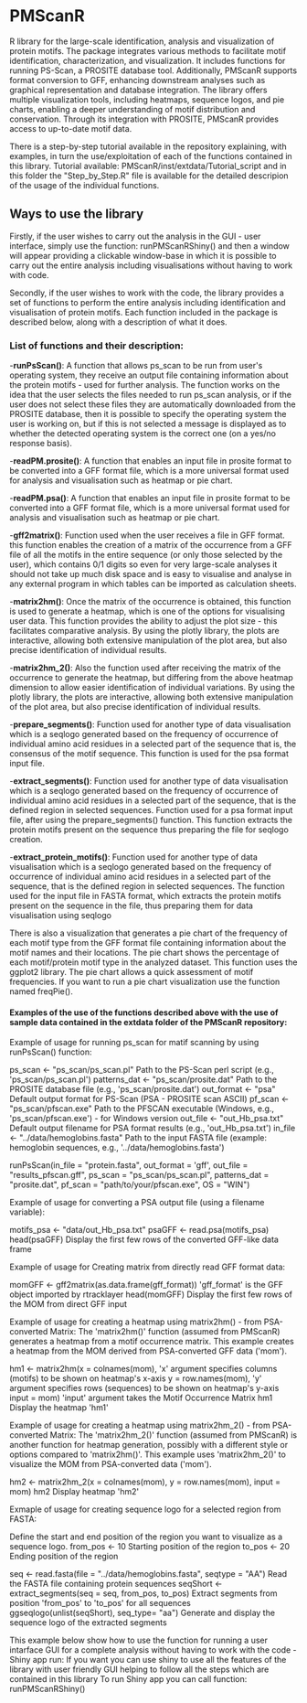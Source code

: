 # PMScanR
R library for the large-scale identification, analysis and visualization of protein motifs. 
The package integrates various methods to facilitate motif identification, characterization, and visualization. It includes functions for running PS-Scan, a PROSITE database tool. Additionally, PMScanR supports format conversion to GFF, enhancing downstream analyses such as graphical representation and database integration. The library offers multiple visualization tools, including heatmaps, sequence logos, and pie charts, enabling a deeper understanding of motif distribution and conservation. Through its integration with PROSITE, PMScanR provides access to up-to-date motif data.

There is a step-by-step tutorial available in the repository explaining, with examples, in turn the use/exploitation of each of the functions contained in this library. Tutorial available: PMScanR/inst/extdata/Tutorial_script and in this folder the "Step_by_Step.R" file is available for the detailed descripion of the usage of the individual functions.

## Ways to use the library
Firstly, if the user wishes to carry out the analysis in the GUI - user interface, simply use the function: runPMScanRShiny() and then a window will appear providing a clickable window-base in which it is possible to carry out the entire analysis including visualisations without having to work with code.

Secondly, if the user wishes to work with the code, the library provides a set of functions to perform the entire analysis including identification and visualisation of protein motifs. Each function included in the package is described below, along with a description of what it does.

### List of functions and their description:
-**runPsScan()**: A function that allows ps_scan to be run from user's operating system, they receive an output file containing information about the protein motifs - used for further analysis. The function works on the idea that the user selects the files needed to run ps_scan analysis, or if the user does not select these files they are automatically downloaded from the PROSITE database, then it is possible to specify the operating system the user is working on, but if this is not selected a message is displayed as to whether the detected operating system is the correct one (on a yes/no response basis).

-**readPM.prosite()**: A function that enables an input file in prosite format to be converted into a GFF format file, which is a more universal format used for analysis and visualisation such as heatmap or pie chart.

-**readPM.psa()**: A function that enables an input file in prosite format to be converted into a GFF format file, which is a more universal format used for analysis and visualisation such as heatmap or pie chart.

-**gff2matrix()**: Function used when the user receives a file in GFF format. this function enables the creation of a matrix of the occurrence from a GFF file of all the motifs in the entire sequence (or only those selected by the user), which contains 0/1 digits so even for very large-scale analyses it should not take up much disk space and is easy to visualise and analyse in any external program in which tables can be imported as calculation sheets.

-**matrix2hm()**: Once the matrix of the occurrence is obtained, this function is used to generate a heatmap, which is one of the options for visualising user data. This function provides the ability to adjust the plot size - this facilitates comparative analysis. By using the plotly library, the plots are interactive, allowing both extensive manipulation of the plot area, but also precise identification of individual results.

-**matrix2hm_2()**: Also the function used after receiving the matrix of the occurrence to generate the heatmap, but differing from the above heatmap dimension to allow easier identification of individual variations. By using the plotly library, the plots are interactive, allowing both extensive manipulation of the plot area, but also precise identification of individual results.

-**prepare_segments()**: Function used for another type of data visualisation which is a seqlogo generated based on the frequency of occurrence of individual amino acid residues in a selected part of the sequence that is, the consensus of the motif sequence. This function is used for the psa format input file.

-**extract_segments()**: Function used for another type of data visualisation which is a seqlogo generated based on the frequency of occurrence of individual amino acid residues in a selected part of the sequence, that is the defined region in selected sequences. Function used for a psa format input file, after using the prepare_segments() function. This function extracts the protein motifs present on the sequence thus preparing the file for seqlogo creation.

-**extract_protein_motifs()**: Function used for another type of data visualisation which is a seqlogo generated based on the frequency of occurrence of individual amino acid residues in a selected part of the sequence, that is the defined region in selected sequences. The function used for the input file in FASTA format, which extracts the protein motifs present on the sequence in the file, thus preparing them for data visualisation using seqlogo

There is also a visualization that generates a pie chart of the frequency of each motif type from the GFF format file containing information about the motif names and their locations. The pie chart shows the percentage of each motif/protein motif type in the analyzed dataset. This function uses the ggplot2 library. The pie chart allows a quick assessment of motif frequencies. If you want to run a pie chart visualization use the function named freqPie().

#### Examples of the use of the functions described above with the use of sample data contained in the extdata folder of the PMScanR repository:
Example of usage for running ps_scan for matif scanning by using runPsScan() function:

ps_scan <- "ps_scan/ps_scan.pl"        Path to the PS-Scan perl script (e.g., 'ps_scan/ps_scan.pl')
patterns_dat <- "ps_scan/prosite.dat"   Path to the PROSITE database file (e.g., 'ps_scan/prosite.dat')
out_format <- "psa"                    Default output format for PS-Scan (PSA - PROSITE scan ASCII)
pf_scan <- "ps_scan/pfscan.exe"         Path to the PFSCAN executable (Windows, e.g., 'ps_scan/pfscan.exe') - for Windows version
out_file <- "out_Hb_psa.txt"           Default output filename for PSA format results (e.g., 'out_Hb_psa.txt')
in_file <- "../data/hemoglobins.fasta"  Path to the input FASTA file (example: hemoglobin sequences, e.g., '../data/hemoglobins.fasta')

runPsScan(in_file = "protein.fasta", out_format = 'gff', out_file = "results_pfscan.gff",
          ps_scan = "ps_scan/ps_scan.pl", patterns_dat = "prosite.dat",
          pf_scan = "path/to/your/pfscan.exe", OS = "WIN")

Example of usage for converting a PSA output file (using a filename variable):

motifs_psa <- "data/out_Hb_psa.txt"
psaGFF <- read.psa(motifs_psa)
head(psaGFF)  Display the first few rows of the converted GFF-like data frame

Example of usage for Creating matrix from directly read GFF format data:

momGFF <- gff2matrix(as.data.frame(gff_format)) 'gff_format' is the GFF object imported by rtracklayer
head(momGFF) Display the first few rows of the MOM from direct GFF input

Example of usage for creating a heatmap using matrix2hm() - from PSA-converted Matrix:
The 'matrix2hm()' function (assumed from PMScanR) generates a heatmap from a motif occurrence matrix. This example creates a heatmap from the MOM derived from PSA-converted GFF data ('mom').

hm1 <- matrix2hm(x = colnames(mom),   'x' argument specifies columns (motifs) to be shown on heatmap's x-axis
                 y = row.names(mom),    'y' argument specifies rows (sequences) to be shown on heatmap's y-axis
                 input = mom)           'input' argument takes the Motif Occurrence Matrix
hm1  Display the heatmap 'hm1'

Example of usage for creating a heatmap using matrix2hm_2() - from PSA-converted Matrix:
The 'matrix2hm_2()' function (assumed from PMScanR) is another function for heatmap generation, possibly with a different style or options compared to 'matrix2hm()'. This example uses 'matrix2hm_2()' to visualize the MOM from PSA-converted data ('mom').

hm2 <- matrix2hm_2(x = colnames(mom),
                   y = row.names(mom),
                   input = mom)
hm2 Display heatmap 'hm2'

Exmaple of usage for creating sequence logo for a selected region from FASTA:

Define the start and end position of the region you want to visualize as a sequence logo.
from_pos <- 10  Starting position of the region
to_pos <- 20    Ending position of the region

seq <- read.fasta(file = "../data/hemoglobins.fasta", seqtype = "AA")   Read the FASTA file containing protein sequences
seqShort <- extract_segments(seq = seq, from_pos, to_pos)          Extract segments from position 'from_pos' to 'to_pos' for all sequences
ggseqlogo(unlist(seqShort), seq_type= "aa")                        Generate and display the sequence logo of the extracted segments

This example below show how to use the function for running a user intarface GUI for a complete analysis without having to work with the code - Shiny app run:
If you want you can use shiny to use all the features of the library with user friendly GUI helping to follow all the steps which are contained in this library
To run Shiny app you can call function: runPMScanRShiny()

